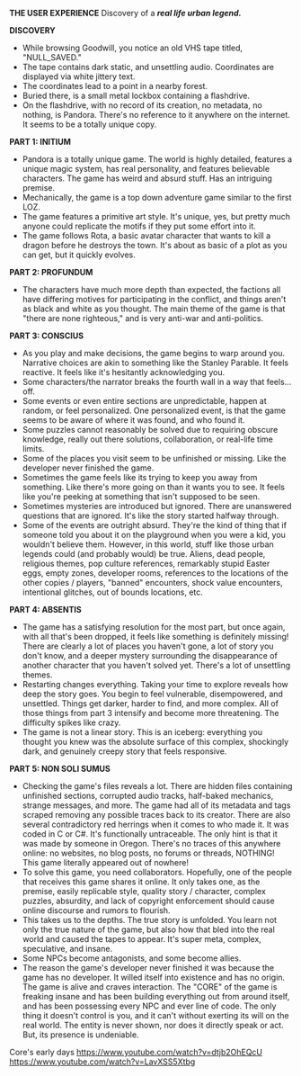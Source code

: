**THE USER EXPERIENCE**
	Discovery of a ***real life urban legend.***

**DISCOVERY**
- While browsing Goodwill, you notice an old VHS tape titled, "NULL_SAVED." 
- The tape contains dark static, and unsettling audio. Coordinates are displayed via white jittery text. 
- The coordinates lead to a point in a nearby forest. 
- Buried there, is a small metal lockbox containing a flashdrive. 
- On the flashdrive, with no record of its creation, no metadata, no nothing, is Pandora. There's no reference to it anywhere on the internet. It seems to be a totally unique copy.

**PART 1: INITIUM**
- Pandora is a totally unique game. The world is highly detailed, features a unique magic system, has real personality, and features believable characters. The game has weird and absurd stuff. Has an intriguing premise.
- Mechanically, the game is a top down adventure game similar to the first LOZ.
- The game features a primitive art style. It's unique, yes, but pretty much anyone could replicate the motifs if they put some effort into it.
- The game follows Rota, a basic avatar character that wants to kill a dragon before he destroys the town. It's about as basic of a plot as you can get, but it quickly evolves. 

**PART 2: PROFUNDUM**
- The characters have much more depth than expected, the factions all have differing motives for participating in the conflict, and things aren't as black and white as you thought. The main theme of the game is that "there are none righteous," and is very anti-war and anti-politics.

**PART 3: CONSCIUS**
- As you play and make decisions, the game begins to warp around you. Narrative choices are akin to something like the Stanley Parable. It feels reactive. It feels like it's hesitantly acknowledging you.
- Some characters/the narrator breaks the fourth wall in a way that feels... off. 
- Some events or even entire sections are unpredictable, happen at random, or feel personalized. One personalized event, is that the game seems to be aware of where it was found, and who found it.
- Some puzzles cannot reasonably be solved due to requiring obscure knowledge, really out there solutions, collaboration, or real-life time limits.
- Some of the places you visit seem to be unfinished or missing. Like the developer never finished the game.
- Sometimes the game feels like its trying to keep you away from something. Like there's more going on than it wants you to see. It feels like you're peeking at something that isn't supposed to be seen.
- Sometimes mysteries are introduced but ignored. There are unanswered questions that are ignored. It's like the story started halfway through.
- Some of the events are outright absurd. They're the kind of thing that if someone told you about it on the playground when you were a kid, you wouldn't believe them. However, in this world, stuff like those urban legends could (and probably would) be true. Aliens, dead people, religious themes, pop culture references, remarkably stupid Easter eggs, empty zones, developer rooms, references to the locations of the other copies / players, "banned" encounters, shock value encounters, intentional glitches, out of bounds locations, etc.

**PART 4: ABSENTIS**
- The game has a satisfying resolution for the most part, but once again, with all that's been dropped, it feels like something is definitely missing! There are clearly a lot of places you haven't gone, a lot of story you don't know, and a deeper mystery surrounding the disappearance of another character that you haven't solved yet. There's a lot of unsettling themes.
- Restarting changes everything. Taking your time to explore reveals how deep the story goes. You begin to feel vulnerable, disempowered, and unsettled. Things get darker, harder to find, and more complex. All of those things from part 3 intensify and become more threatening. The difficulty spikes like crazy.
- The game is not a linear story. This is an iceberg: everything you thought you knew was the absolute surface of this complex, shockingly dark, and genuinely creepy story that feels responsive.

**PART 5: NON SOLI SUMUS**
- Checking the game's files reveals a lot. There are hidden files containing unfinished sections, corrupted audio tracks, half-baked mechanics, strange messages, and more. The game had all of its metadata and tags scraped removing any possible traces back to its creator. There are also several contradictory red herrings when it comes to who made it. It was coded in C or C#. It's functionally untraceable. The only hint is that it was made by someone in Oregon. There's no traces of this anywhere online: no websites, no blog posts, no forums or threads, NOTHING! This game literally appeared out of nowhere!
- To solve this game, you need collaborators. Hopefully, one of the people that receives this game shares it online. It only takes one, as the premise, easily replicable style, quality story / character, complex puzzles, absurdity, and lack of copyright enforcement should cause online discourse and rumors to flourish.
- This takes us to the depths. The true story is unfolded. You learn not only the true nature of the game, but also how that bled into the real world and caused the tapes to appear. It's super meta, complex, speculative, and insane.
- Some NPCs become antagonists, and some become allies.
- The reason the game's developer never finished it was because the game has no developer. It willed itself into existence and has no origin. The game is alive and craves interaction. The "CORE" of the game is freaking insane and has been building everything out from around itself, and has been possessing every NPC and ever line of code. The only thing it doesn't control is you, and it can't without exerting its will on the real world. The entity is never shown, nor does it directly speak or act. But, its presence is undeniable.

Core's early days
https://www.youtube.com/watch?v=dtjb2OhEQcU
https://www.youtube.com/watch?v=LavXSS5Xtbg

